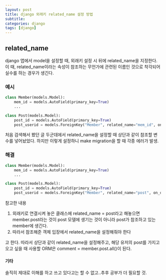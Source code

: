 ```yaml
---
layout: post
title: django 외래키 related_name 설정 방법
subtitle: 
categories: django
tags: [django]
---
```


## related_name
django 앱에서 model을 설정할 때, 외래키 설정 시 뒤에 related_name을 지정한다. 이 때, related_name이라는 속성이 참조하는 무언가에 관련된 이름인 것으로 착각되어 실수를 하는 경우가 생긴다.

### 예시
```python
class Member(models.Model):
    mem_id = models.AutoField(primary_key=True)
    ...

class Post(models.Model):
    post_id = models.AutoField(primary_key=True)
    post_userid = models.ForeignKey("Member", related_name="mem_id", on_delete=models.CASCADE, db_column="post_userid")
```
처음 검색해서 봤던 글 두군데에서 related_name을 설정할 때 상단과 같이 참조할 변수를 넣어놨었다. 하지만 이렇게 설정하니 make migration을 할 때 각종 에러가 발생.

### 해결
```python
class Member(models.Model):
    mem_id = models.AutoField(primary_key=True)
    ...

class Post(models.Model):
    post_id = models.AutoField(primary_key=True)
    post_userid = models.ForeignKey("Member", related_name="post", on_delete=models.CASCADE, db_column="post_userid")
```
참고한 내용
1. 외래키로 연결시켜 놓은 클래스에 related_name = post라고 해놓으면 member.post라는 것이 post 모델에 생기는 것이 아니라 post가 참조하고 있는 member에 생긴다.
2. 따라서 참조해준 객체 입장에서 related_name을 설정해줘야 한다

고 한다.
따라서 상단과 같이 related_name을 설정해주고, 해당 유저의 post를 가지고 오고 싶을 때 사용할 ORM은 comment = member.post.all()이 된다.

#### 기타
솔직히 제대로 이해를 하고 쓰고 있다고는 할 수 없고..추후 공부가 더 필요할 것.